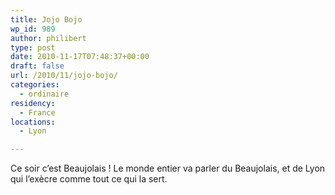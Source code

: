 ```yaml
---
title: Jojo Bojo
wp_id: 989
author: philibert
type: post
date: 2010-11-17T07:48:37+00:00
draft: false
url: /2010/11/jojo-bojo/
categories:
  - ordinaire
residency:
  - France
locations:
  - Lyon

---
```

Ce soir c&rsquo;est Beaujolais ! Le monde entier va parler du Beaujolais, et de Lyon qui l&rsquo;exècre comme tout ce qui la sert.